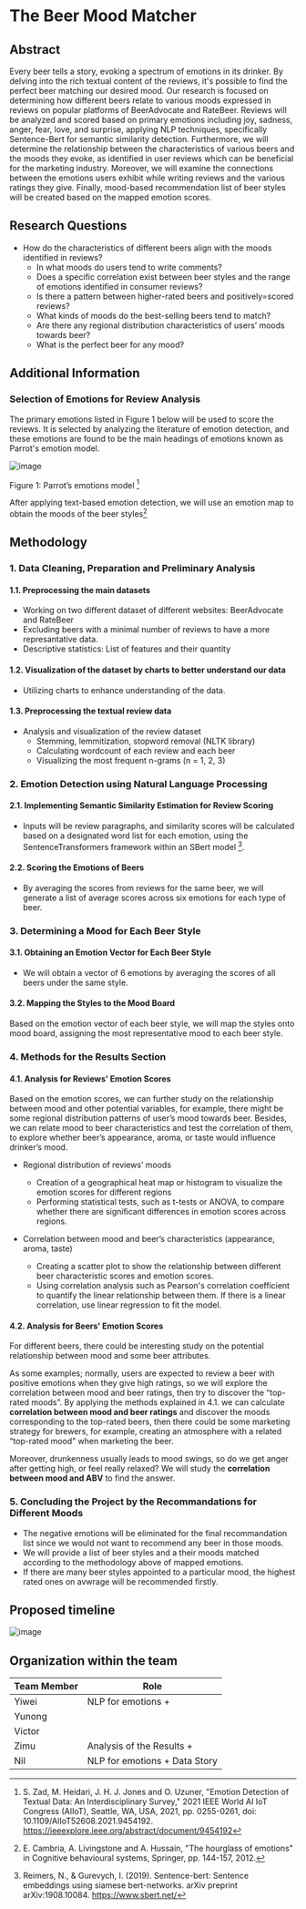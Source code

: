 # The Beer Mood Matcher

## Abstract

Every beer tells a story, evoking a spectrum of emotions in its drinker. By delving into the rich textual content of the reviews, it's possible to find the perfect beer matching our desired mood. Our research is focused on determining how different beers relate to various moods expressed in reviews on popular platforms of BeerAdvocate and RateBeer. Reviews will be analyzed and scored based on primary emotions including joy, sadness, anger, fear, love, and surprise, applying NLP techniques, specifically Sentence-Bert for semantic similarity detection. Furthermore, we will determine the relationship between the characteristics of various beers and the moods they evoke, as identified in user reviews which can be beneficial for the marketing industry. Moreover, we will examine the connections between the emotions users exhibit while writing reviews and the various ratings they give. Finally, mood-based recommendation list of beer styles will be created based on the mapped emotion scores.

## Research Questions
- How do the characteristics of different beers align with the moods identified in reviews?
    * In what moods do users tend to write comments?
    * Does a specific correlation exist between beer styles and the range of emotions identified in consumer reviews?
    * Is there a pattern between higher-rated beers and positively=scored reviews?
    * What kinds of moods do the best-selling beers tend to match?
    * Are there any regional distribution characteristics of users’ moods towards beer?
    * What is the perfect beer for any mood?

## Additional Information
### Selection of Emotions for Review Analysis
The primary emotions listed in Figure 1 below will be used to score the reviews. It is selected by analyzing the literature of emotion detection, and these emotions are found to be the main headings of emotions known as Parrot's emotion model.

![image](https://github.com/epfl-ada/ada-2023-project-adapowerup2023/assets/80288512/4783bb5a-33d8-48c4-ad01-cfd266eae77a)

Figure 1:  Parrot’s emotions model [^1]

After applying text-based emotion detection, we will use an emotion map to obtain the moods of the beer styles[^2]

[^1]: S. Zad, M. Heidari, J. H. J. Jones and O. Uzuner, "Emotion Detection of Textual Data: An Interdisciplinary Survey," 2021 IEEE World AI IoT Congress (AIIoT), Seattle, WA, USA, 2021, pp. 0255-0261, 
doi: 10.1109/AIIoT52608.2021.9454192. https://ieeexplore.ieee.org/abstract/document/9454192
[^2]: E. Cambria, A. Livingstone and A. Hussain, "The hourglass of emotions" in Cognitive behavioural systems, Springer, pp. 144-157, 2012.

## Methodology

### 1. Data Cleaning, Preparation and Preliminary Analysis

#### 1.1. Preprocessing the main datasets
* Working on two different dataset of different websites: BeerAdvocate and RateBeer
* Excluding beers with a minimal number of reviews to have a more represantative data.
* Descriptive statistics: List of features and their quantity

#### 1.2. Visualization of the dataset by charts to better understand our data
* Utilizing charts to enhance understanding of the data.

#### 1.3. Preprocessing the textual review data
* Analysis and visualization of the review dataset
  - Stemming, lemmitization, stopword removal (NLTK library)
  - Calculating wordcount of each review and each beer
  - Visualizing the most frequent n-grams (n = 1, 2, 3)

### 2. Emotion Detection using Natural Language Processing 

#### 2.1. Implementing Semantic Similarity Estimation for Review Scoring

  - Inputs will be review paragraphs, and similarity scores will be calculated based on a designated word list for each emotion, using the SentenceTransformers framework within an SBert model [^3].

    [^3]: Reimers, N., & Gurevych, I. (2019). Sentence-bert: Sentence embeddings using siamese bert-networks. arXiv preprint arXiv:1908.10084. https://www.sbert.net/
    
#### 2.2. Scoring the Emotions of Beers
* By averaging the scores from reviews for the same beer, we will generate a list of average scores across six emotions for each type of beer.

### 3. Determining a Mood for Each Beer Style
#### 3.1. Obtaining an Emotion Vector for Each Beer Style
* We will obtain a vector of 6 emotions by averaging the scores of all beers under the same style.
  
#### 3.2. Mapping the Styles to the Mood Board
Based on the emotion vector of each beer style, we will map the styles onto mood board, assigning the most representative mood to each beer style.  

### 4. Methods for the Results Section

#### 4.1. Analysis for Reviews' Emotion Scores
Based on the emotion scores, we can further study on the relationship between mood and other potential variables, for example, there might be some regional distribution patterns of user’s mood towards beer. Besides, we can relate mood to beer characteristics and test the correlation of them, to explore whether beer’s appearance, aroma, or taste would influence drinker’s mood.

- Regional distribution of reviews’ moods
   - Creation of a geographical heat map or histogram to visualize the emotion scores for different regions 
   - Performing statistical tests, such as t-tests or ANOVA, to compare whether there are significant differences in emotion scores across regions.

- Correlation between mood and beer’s characteristics (appearance, aroma, taste)
   - Creating a scatter plot to show the relationship between different beer characteristic scores and emotion scores.
   - Using correlation analysis such as Pearson's correlation coefficient to quantify the linear relationship between them. If there is a linear correlation, use linear regression to fit the model.

#### 4.2. Analysis for Beers' Emotion Scores
For different beers, there could be interesting study on the potential relationship between mood and some beer attributes.

As some examples; normally, users are expected to review a beer with positive emotions when they give high ratings, so we will explore the correlation between mood and beer ratings, then try to discover the “top-rated moods”. By applying the methods explained in 4.1. we can calculate **correlation between mood and beer ratings** and discover the moods corresponding to the top-rated beers, then there could be some marketing strategy for brewers, for example, creating an atmosphere with a related “top-rated mood” when marketing the beer.

Moreover, drunkenness usually leads to mood swings, so do we get anger after getting high, or feel really relaxed? We will study the **correlation between mood and ABV** to find the answer.
 
     
### 5. Concluding the Project by the Recommandations for Different Moods
   * The negative emotions will be eliminated for the final recommandation list since we would not want to recommend any beer in those moods.
   * We will provide a list of beer styles and a their moods matched according to the methodology above of mapped emotions.
   * If there are many beer styles appointed to a particular mood, the highest rated ones on avwrage will be recommended firstly.

## Proposed timeline

![image](https://github.com/epfl-ada/ada-2023-project-adapowerup2023/assets/80288512/f9e72abb-0255-4cd5-8870-b4c77fe54726)
  
## Organization within the team

| Team Member | Role |
|--- | --- |
|Yiwei | NLP for emotions + |
|Yunong | 	|
|Victor| |
|Zimu| Analysis of the Results + |
|Nil | NLP for emotions + Data Story |

